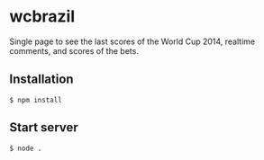 wcbrazil
========

Single page to see the last scores of the World Cup 2014, realtime comments, and scores of the bets.

## Installation
```
$ npm install
```

## Start server
```
$ node .
```
